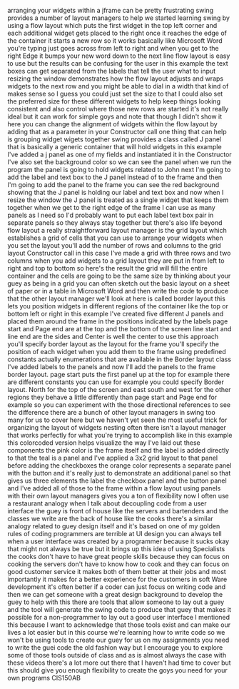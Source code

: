 arranging your widgets within a jframe  can be pretty frustrating swing provides  a number of layout managers to help we  started learning swing by using a flow  layout which puts the first widget in  the top left corner and each additional  widget gets placed to the right once it  reaches the edge of the container it  starts a new row so it works basically  like Microsoft Word you're typing just  goes across from left to right and when  you get to the right Edge it bumps your  new word down to the next line flow  layout is easy to use but the results  can be confusing for the user in this  example the text boxes can get separated  from the labels that tell the user what  to  input resizing the window demonstrates  how the flow layout adjusts and wraps  widgets to the next row and you might be  able to dial in a width that kind of  makes sense so I guess you could just  set the size to that I could also set  the preferred size for these different  widgets to help keep things looking  consistent and also control where those  new rows are started it's not really  ideal but it can work for simple  goys and note that though I didn't show  it here you can change the alignment of  widgets within the flow layout by adding  that as a parameter in your Constructor  call one thing that can help is grouping  widget wigets together swing provides a  class called J panel that is basically a  generic container that will hold  widgets in this example I've added a j  panel as one of my fields and  instantiated it in the Constructor I've  also set the background color so we can  see the panel when we run the program  the panel is going to hold widgets  related to  John next I'm going to add the label and  text box to the J panel instead of to  the frame and then I'm going to add the  panel to the frame you can see the red  background showing that the J panel is  holding our label and text box and now  when I resize the window the J panel is  treated as a single widget that keeps  them together when we get to the right  edge of the frame I can use as many  panels as I need so I'd probably want to  put each label text box pair in separate  panels so they always stay  together but there's also life beyond  flow layout a really straightforward  layout manager is the grid layout which  establishes a grid of cells that you can  use to arrange your  widgets when you set the layout you'll  add the number of rows and columns to  the grid layout Constructor call in this  case I've made a grid with three rows  and two  columns when you add widgets to a grid  layout they are put in from left to  right and top to bottom so here's the  result the grid will fill the entire  container and the cells are going to be  the same size  by thinking about your guey as being in  a grid you can often sketch out the  basic layout on a sheet of paper or in a  table in Microsoft Word and then write  the code to produce that the other  layout manager we'll look at here is  called border layout this lets you  position widgets in different regions of  the container like the top or bottom  left or  right in this example I've created five  different J panels and placed them  around the frame in the positions  indicated by the labels  page start and Page end are at the top  and the bottom of the screen line start  and line end are the sides and Center is  well the  center to use this approach you'll  specify border layout as the layout for  the frame you'll specify the position of  each widget when you add them to the  frame using predefined constants  actually enumerations that are available  in the Border layout  class I've added labels to the panels  and now I'll add the panels to the  frame border layout. page start puts the  first panel up at the top for example  there are different constants you can  use for example you could specify Border  layout. North for the top of the screen  and east south and west for the other  regions they behave a little differently  than page start and Page end for example  so you can experiment with the those  directional references to see the  difference there are a bunch of other  layout managers in swing too many for us  to cover here but we haven't yet seen  the most useful trick for organizing the  layout of widgets  nesting often there isn't a layout  manager that works perfectly for what  you're trying to accomplish like in this  example this colorcoded version helps  visualize the way I've laid out these  components the pink color is the frame  itself and the label is added directly  to that the teal is a panel and I've  applied a 3x2 grid layout to that panel  before adding the  checkboxes the orange color represents a  separate panel with the button and it's  really just to demonstrate an additional  panel so that gives us three elements  the label the checkbox panel and the  button panel and I've added all of those  to the frame within a flow layout  using panels with their own layout  managers gives you a ton of  flexibility now I often use a restaurant  analogy when I talk about decoupling  code from a user interface the guey is  front of house like the servers and  bartenders and the classes we write are  the back of house like the  cooks there's a similar analogy related  to guey design itself and it's based on  one of my golden rules of coding  programmers are terrible at UI design  you can always tell when a user  interface was created by a programmer  because it sucks okay that might not  always be true but it brings up this  idea of using  Specialists the cooks don't have to have  great people skills because they can  focus on cooking the servers don't have  to know how to cook and they can focus  on good customer service it makes both  of them better at their jobs and most  importantly it makes for a better  experience for the customers in soft  Ware development it's often better if a  coder can just focus on writing code and  then we can get someone with a great  design background to develop the guey to  help with this there are tools that  allow someone to lay out a guey and the  tool will generate the swing code to  produce that guey that makes it possible  for a non-programmer to lay out a good  user interface I mentioned this because  I want to acknowledge that those tools  exist and can make our lives a lot  easier but in this course we're learning  how to write code so we won't be using  tools to create our guey for us on my  assignments you need to write the guei  code the old fashion way but I encourage  you to explore some of those tools  outside of class and as is almost always  the case with these videos there's a lot  more out there that I haven't had time  to cover but this should give you enough  flexibility to create the goys you need  for your own programs  CIS150AB